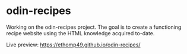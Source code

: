 # odin-recipes
Working on the odin-recipes project. The goal is to create a functioning recipe website using the HTML knowledge acquired to-date.

Live preview: https://ethomp49.github.io/odin-recipes/